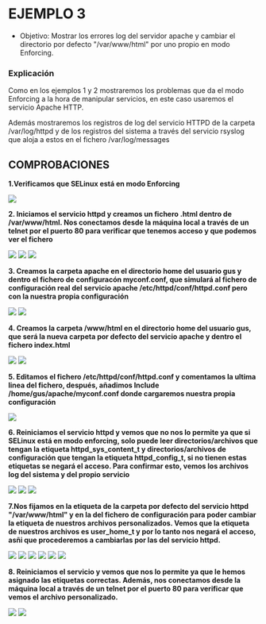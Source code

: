 # EJEMPLO 3

- Objetivo: Mostrar los errores log del servidor apache y cambiar el directorio por defecto "/var/www/html" por uno propio en modo Enforcing.

### Explicación

Como en los ejemplos 1 y 2 mostraremos los problemas que da el modo Enforcing a la hora de manipular servicios, en este caso usaremos el servicio Apache HTTP.

Además mostraremos los registros de log del servicio HTTPD de la carpeta /var/log/httpd y de los registros del sistema a través del servicio rsyslog que aloja a estos en el fichero /var/log/messages


## COMPROBACIONES

**1.Verificamos que SELinux está en modo Enforcing**

![](../img/3_ejemplo/enforcing.png)

**2. Iniciamos el servicio httpd y creamos un fichero .html dentro de /var/www/html. Nos conectamos desde la máquina local a través de un telnet por el puerto 80 para verificar que tenemos acceso y que podemos ver el fichero**


![](../img/3_ejemplo/start_httpd.png)
![](../img/3_ejemplo/var_www_html.png)
![](../img/3_ejemplo/1_index_html.png)


**3. Creamos la carpeta apache en el directorio home del usuario gus y dentro el fichero de configuracón myconf.conf, que simulará al fichero de configuración real del servicio apache /etc/httpd/conf/httpd.conf pero con la nuestra propia configuración**

![](../img/3_ejemplo/carpeta_apache.png) 
![](../img/3_ejemplo/myconf.png) 


**4. Creamos la carpeta /www/html en el directorio home del usuario gus, que será la nueva carpeta por defecto del servicio apache y dentro el fichero index.html**

![](../img/3_ejemplo/www_html.png)
![](../img/3_ejemplo/2_index_html.png)

**5. Editamos el fichero /etc/httpd/conf/httpd.conf y comentamos la ultima linea del fichero, después, añadimos Include /home/gus/apache/myconf.conf donde cargaremos nuestra propia configuración**

![](../img/3_ejemplo/httpd_conf.png)

**6. Reiniciamos el servicio httpd y vemos que no nos lo permite ya que si SELinux está en modo enforcing, solo puede leer directorios/archivos que tengan la etiqueta httpd_sys_content_t y directorios/archivos de configuración que tengan la etiqueta httpd_config_t, si no tienen estas etiquetas se negará el acceso. Para confirmar esto, vemos los archivos log del sistema y del propio servicio**

![](../img/3_ejemplo/restart_failed.png)
![](../img/3_ejemplo/messages_failed.png)
![](../img/3_ejemplo/error_log.png)


**7.Nos fijamos en la etiqueta de la carpeta por defecto del servicio httpd "/var/www/html" y en la del fichero de configuración para poder cambiar la etiqueta de nuestros archivos personalizados. Vemos que la etiqueta de nuestros archivos es user_home_t y por lo tanto nos negará el acceso, asñi que procederemos a cambiarlas por las del servicio httpd.**

![](../img/3_ejemplo/etiqueta_var_www_html.png)
![](../img/3_ejemplo/etiqueta_indexhtml.png)
![](../img/3_ejemplo/cambio_etiqueta_indexhtml.png)
![](../img/3_ejemplo/etiqueta_etc_httpd_conf.png)
![](../img/3_ejemplo/etiqueta_myconf.png)
![](../img/3_ejemplo/cambio_etiqueta_myconf.png)

**8. Reiniciamos el servicio y vemos que nos lo permite ya que le hemos asignado las etiquetas correctas. Además, nos conectamos desde la máquina local a través de un telnet por el puerto 80 para verificar que vemos el archivo personalizado.**

![](../img/3_ejemplo/restart_ok.png)
![](../img/3_ejemplo/telnet_ok.png)



